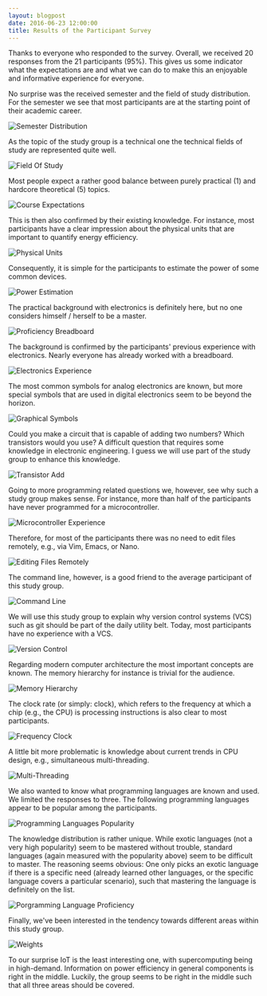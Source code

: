 ```yaml
---
layout: blogpost
date: 2016-06-23 12:00:00
title: Results of the Participant Survey
---
```

Thanks to everyone who responded to the survey. Overall, we received 20 responses from the 21 participants (95%). This gives us some indicator what the expectations are and what we can do to make this an enjoyable and informative experience for everyone.

No surprise was the received semester and the field of study distribution. For the semester we see that most participants are at the starting point of their academic career.

![Semester Distribution](/images/survey/semester.png)

As the topic of the study group is a technical one the technical fields of study are represented quite well.

![Field Of Study](/images/survey/field-of-study.png)

Most people expect a rather good balance between purely practical (1) and hardcore theoretical (5) topics.

![Course Expectations](/images/survey/course-expectations.png)

This is then also confirmed by their existing knowledge. For instance, most participants have a clear impression about the physical units that are important to quantify energy efficiency.

![Physical Units](/images/survey/physical-units.png)

Consequently, it is simple for the participants to estimate the power of some common devices.

![Power Estimation](/images/survey/power-estimation.png)

The practical background with electronics is definitely here, but no one considers himself / herself to be a master.

![Proficiency Breadboard](/images/survey/proficiency-breadboard.png)

The background is confirmed by the participants' previous experience with electronics. Nearly everyone has already worked with a breadboard.

![Electronics Experience](/images/survey/experience-electronics.png)

The most common symbols for analog electronics are known, but more special symbols that are used in digital electronics seem to be beyond the horizon.

![Graphical Symbols](/images/survey/graphical-symbols.png)

Could you make a circuit that is capable of adding two numbers? Which transistors would you use? A difficult question that requires some knowledge in electronic engineering. I guess we will use part of the study group to enhance this knowledge.

![Transistor Add](/images/survey/transistor-adder.png)

Going to more programming related questions we, however, see why such a study group makes sense. For instance, more than half of the participants have never programmed for a microcontroller.

![Microcontroller Experience](/images/survey/experience-microcontroller.png)

Therefore, for most of the participants there was no need to edit files remotely, e.g., via Vim, Emacs, or Nano.

![Editing Files Remotely](/images/survey/linux-terminal.png)

The command line, however, is a good friend to the average participant of this study group.

![Command Line](/images/survey/command-line.png)

We will use this study group to explain why version control systems (VCS) such as git should be part of the daily utility belt. Today, most participants have no experience with a VCS.

![Version Control](/images/survey/version-control.png)

Regarding modern computer architecture the most important concepts are known. The memory hierarchy for instance is trivial for the audience.

![Memory Hierarchy](/images/survey/computer-memory.png)

The clock rate (or simply: clock), which refers to the frequency at which a chip (e.g., the CPU) is processing instructions is also clear to most participants.

![Frequency Clock](/images/survey/frequency-clock.png)

A little bit more problematic is knowledge about current trends in CPU design, e.g., simultaneous multi-threading.

![Multi-Threading](/images/survey/multi-threading.png)

We also wanted to know what programming languages are known and used. We limited the responses to three. The following programming languages appear to be popular among the participants.

![Programming Languages Popularity](/images/survey/popularity-programming-languages.png)

The knowledge distribution is rather unique. While exotic languages (not a very high popularity) seem to be mastered without trouble, standard languages (again measured with the popularity above) seem to be difficult to master. The reasoning seems obvious: One only picks an exotic language if there is a specific need (already learned other languages, or the specific language covers a particular scenario), such that mastering the language is definitely on the list.

![Porgramming Language Proficiency](/images/survey/proficiency-programming-languages.png)

Finally, we've been interested in the tendency towards different areas within this study group.

![Weights](/images/survey/weights.png)

To our surprise IoT is the least interesting one, with supercomputing being in high-demand. Information on power efficiency in general components is right in the middle. Luckily, the group seems to be right in the middle such that all three areas should be covered.